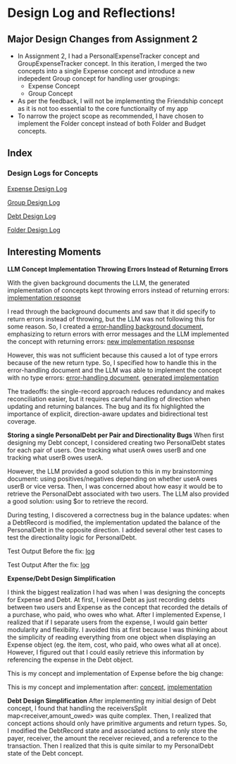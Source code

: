# Design Log and Reflections!

## Major Design Changes from Assignment 2

- In Assignment 2, I had a PersonalExpenseTracker concept and GroupExpenseTracker concept. In this iteration, I merged the two concepts into a single Expense concept and introduce a new indepedent Group concept for handling user groupings:
  - Expense Concept
  - Group Concept
- As per the feedback, I will not be implementing the Friendship concept as it is not too essential to the core functionailty of my app
- To narrow the project scope as recommended, I have chosen to implement the Folder concept instead of both Folder and Budget concepts.

## Index

### Design Logs for Concepts

[Expense Design Log](concepts/Expense/designLog.md)

[Group Design Log](concepts/Group/designLog.md)

[Debt Design Log](concepts/Debt/designLog.md)

[Folder Design Log](concepts/Folder/designLog.md)



## Interesting Moments

**LLM Concept Implementation Throwing Errors Instead of Returning Errors**

With the given background documents the LLM, the generated implementation of concepts kept throwing errors instead of returning errors:
[implementation response](../context/design/concepts/Group/implementation.md/steps/response.d2658328.md)

I read through the background documents and saw that it did specify to return errors instead of throwing, but the LLM was not following this for some reason. So, I created a [error-handling background document](../context/design/background/error-handling.md/steps/_.ddfc69db.md), emphasizing to return errors with error messages and the LLM implemented the concept with returning errors:  [new implementation response](../context/design/concepts/Group/implementation.md/steps/file.d7654bc5.md)


However, this was not sufficient because this caused a lot of type errors because of the new return type. So, I specified how to handle this in the error-handling document and the LLM was able to implement the concept with no type errors:
[error-handling document](../context/design/background/error-handling.md/steps/_.6bcaafd9.md), [generated implementation](../context/design/concepts/Group/implementation.md/steps/response.423f9afa.md)

The tradeoffs: the single-record approach reduces redundancy and makes reconciliation easier, but it requires careful handling of direction when updating and returning balances. The bug and its fix highlighted the importance of explicit, direction-aware updates and bidirectional test coverage.

**Storing a single PersonalDebt per Pair and Directionality Bugs**
When first designing my Debt concept, I considered creating two PersonalDebt states for each pair of users. One tracking what userA owes userB and one tracking what userB owes userA.

However, the LLM provided a good solution to this in my brainstorming document: using positives/negatives depending on whether userA owes userB or vice versa. Then, I was concerned about how easy it would be to retrieve the PersonalDebt associated with two users. The LLM also provided a good solution: using $or to retrieve the record.

During testing, I discovered a correctness bug in the balance updates: when a DebtRecord is modified, the implementation updated the balance of the PersonalDebt in the opposite direction. I added several other test cases to test the directionality logic for PersonalDebt.

Test Output Before the fix:
[log](../context/design/concepts/Debt/outputLog.md/steps/_.3c877b75.md)

Test Output After the fix:
[log](../context/design/concepts/Debt/outputLog.md/steps/_.80284904.md)

**Expense/Debt Design Simplification**

I think the biggest realization I had was when I was designing the concepts for Expense and Debt. At first, I viewed Debt as just recording debts between two users and Expense as the concept that recorded the details of a purchase, who paid, who owes who what. After I implemented Expense, I realized that if I separate users from the expense, I would gain better modularity and flexibility. I avoided this at first because I was thinking about the simplicity of reading everything from one object when displaying an Expense object (eg. the item, cost, who paid, who owes what all at once). However, I figured out that I could easily retrieve this information by referencing the expense in the Debt object.

This is my concept and implementation of Expense before the big change:


This is my concept and implementation after:
[concept](), [implementation]()



**Debt Design Simplification**
After implementing my initial design of Debt concept, I found that handling the receiversSplit map<receiver,amount_owed> was quite complex. Then, I realized that concept actions should only have primitive arguments and return types. So, I modified the DebtRecord state and associated actions to only store the payer, receiver, the amount the receiver recieved, and a reference to the transaction. Then I realized that this is quite similar to my PersonalDebt state of the Debt concept.
